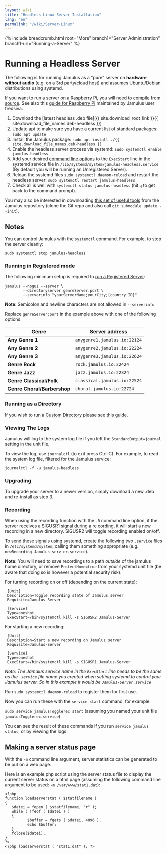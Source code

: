 ```yaml
---
layout: wiki
title: "Headless Linux Server Installation"
lang: "en"
permalink: "/wiki/Server-Linux"
---
```


{% include breadcrumb.html root="More" branch1="Server Administration" branch1-url="Running-a-Server" %}

# Running a Headless Server

The following is for running Jamulus as a "pure" server on **hardware without audio** (e.g. on a 3rd party/cloud host) and assumes Ubuntu/Debian distributions using systemd. 

If you want to run a server on a Raspberry Pi, you will need to [compile from source](https://github.com/jamulussoftware/jamulus/blob/master/COMPILING.md). See also this [guide for Raspberry Pi](/kb/2020/03/28/Server-Rpi.html) maintained by Jamulus user fredsiva. 

1. Download the [latest headless .deb file]({{ site.download_root_link }}{{ site.download_file_names.deb-headless }})
1. Update apt to make sure you have a current list of standard packages: `sudo apt update`
1. Install the Jamulus package: `sudo apt install ./{{ site.download_file_names.deb-headless }}`
1. Enable the headless server process via systemd: `sudo systemctl enable jamulus-headless`
1. Add your desired [command line options](Running-a-Server#command-line-options) to the `ExecStart` line in the systemd service file in `/lib/systemd/system/jamulus-headless.service` (By default you will be running an Unregistered Server).
1. Reload the systemd files `sudo systemctl daemon-reload` and restart the headless server: `sudo systemctl restart jamulus-headless`
1. Check all is well with `systemctl status jamulus-headless` (hit `q` to get back to the command prompt).

You may also be interested in downloading [this set of useful tools](https://github.com/jamulussoftware/jamulus/tree/master/tools) from the Jamulus repository (clone the Git repo and also call `git submodule update --init`).

## Notes

You can control Jamulus with the `systemctl` command. For example, to stop the server cleanly:

`sudo systemctl stop jamulus-headless`

### Running in Registered mode

The following minimum setup is required to [run a Registered Server](Running-a-Server#server-types):

~~~
jamulus --nogui --server \
        --directoryserver genreServer:port \
        --serverinfo "yourServerName;yourCity;[country ID]"
~~~

**Note**: Semicolon and newline characters are not allowed in `--serverinfo`

Replace `genreServer:port` in the example above with one of the following options:


| Genre |   Server address           |
|-----------|------------------|
|**Any Genre 1** |`anygenre1.jamulus.io:22124`|
|**Any Genre 2** |`anygenre2.jamulus.io:22224`|
|**Any Genre 3** |`anygenre3.jamulus.io:22624`|
|**Genre Rock** |`rock.jamulus.io:22424`|
|**Genre Jazz** |`jazz.jamulus.io:22324`|
|**Genre Classical/Folk** |`classical.jamulus.io:22524`|
|**Genre Choral/Barbershop** |`choral.jamulus.io:22724`|


### Running as a Directory

If you wish to run a [Custom Directory](Running-a-Server#3-custom-directory) please see [this guide](Custom-Directories).

### Viewing The Logs

Jamulus will log to the system log file if you left the `StandardOutput=journal` setting in the unit file. 

To view the log, use `journalctl` (to exit press Ctrl-C). For example, to read the system log file, filtered for the Jamulus service:

`journalctl -f -u jamulus-headless`


### Upgrading

To upgrade your server to a newer version, simply download a new .deb and re-install as step 3.

### Recording

When using the recording function with the `-R` command line option, if the server receives a SIGUSR1 signal during a re
cording, it will start a new recording in a new directory. SIGUSR2 will toggle recording enabled on/off.

To send these signals using systemd, create the following two `.service` files in `/etc/systemd/system`, calling them something appropriate (e.g. `newRecording-Jamulus-serv
er.service`).

**Note:** You will need to save recordings to a path _outside_ of the jamulus home directory, or remove `ProtectHome=true` from your systemd unit file (be aware that doing so is however a potential security risk).

For turning recording on or off (depending on the current state):

~~~
 [Unit]
 Description=Toggle recording state of Jamulus server
 Requisite=Jamulus-Server

 [Service]
 Type=oneshot
 ExecStart=/bin/systemctl kill -s SIGUSR2 Jamulus-Server
~~~

For starting a new recording:

~~~
 [Unit]
 Description=Start a new recording on Jamulus server
 Requisite=Jamulus-Server

 [Service]
 Type=oneshot
 ExecStart=/bin/systemctl kill -s SIGUSR1 Jamulus-Server
~~~

_Note: The Jamulus service name in the `ExecStart` line needs to be the same as the `.service` file name you created when setting systemd to control your Jamulus server. So in this example it would be `Jamulus-Server.service`_

Run `sudo systemctl daemon-reload` to register them for first use.

Now you can run these with the `service start` command, for example:

`sudo service jamulusTogglerec start` (assuming you named your unit file `jamulusTogglerec.service`)

You can see the result of these commands if you run `service jamulus status`, or by viewing the logs.

## Making a server status page

With the `-m` command line argument, server statistics can be generated to be put on a web page.

Here is an example php script using the server status file to display the current server status on a html page (assuming the following command line argument to be used: `-m /var/www/stat1.dat`):

~~~
<?php
function loadserverstat ( $statfilename )
{
   $datei = fopen ( $statfilename, "r" );
   while ( !feof ( $datei ) )
   {
          $buffer = fgets ( $datei, 4096 );
          echo $buffer;
   }
   fclose($datei);
}
?>
<?php loadserverstat ( "stat1.dat" ); ?>
~~~

